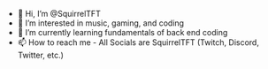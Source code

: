- 👋 Hi, I’m @SquirrelTFT
- 👀 I’m interested in music, gaming, and coding
- 🌱 I’m currently learning fundamentals of back end coding
- 📫 How to reach me - All Socials are SquirrelTFT (Twitch, Discord, Twitter, etc.)

<!---
SquirrelTFT/SquirrelTFT is a ✨ special ✨ repository because its `README.md` (this file) appears on your GitHub profile.
You can click the Preview link to take a look at your changes.
--->

